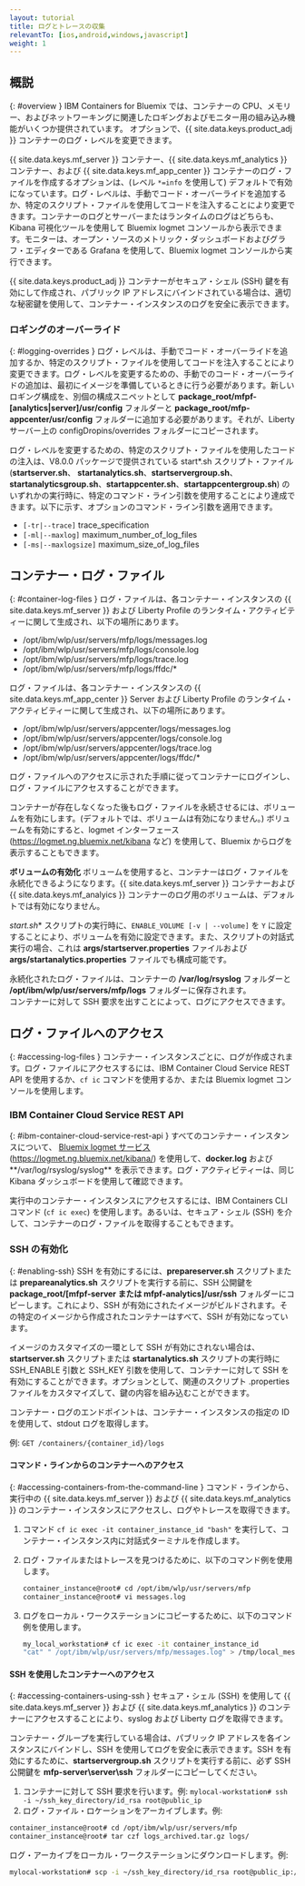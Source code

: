 ```yaml
---
layout: tutorial
title: ログとトレースの収集
relevantTo: [ios,android,windows,javascript]
weight: 1
---
```

<!-- NLS_CHARSET=UTF-8 -->
## 概説
{: #overview }
IBM Containers for Bluemix では、コンテナーの CPU、メモリー、およびネットワーキングに関連したロギングおよびモニター用の組み込み機能がいくつか提供されています。 オプションで、{{ site.data.keys.product_adj }} コンテナーのログ・レベルを変更できます。

{{ site.data.keys.mf_server }} コンテナー、{{ site.data.keys.mf_analytics }} コンテナー、および {{ site.data.keys.mf_app_center }} コンテナーのログ・ファイルを作成するオプションは、(レベル `*=info` を使用して) デフォルトで有効になっています。ログ・レベルは、手動でコード・オーバーライドを追加するか、特定のスクリプト・ファイルを使用してコードを注入することにより変更できます。コンテナーのログとサーバーまたはランタイムのログはどちらも、Kibana 可視化ツールを使用して Bluemix logmet コンソールから表示できます。モニターは、オープン・ソースのメトリック・ダッシュボードおよびグラフ・エディターである Grafana を使用して、Bluemix logmet コンソールから実行できます。

{{ site.data.keys.product_adj }} コンテナーがセキュア・シェル (SSH) 鍵を有効にして作成され、パブリック IP アドレスにバインドされている場合は、適切な秘密鍵を使用して、コンテナー・インスタンスのログを安全に表示できます。

### ロギングのオーバーライド
{: #logging-overrides }
ログ・レベルは、手動でコード・オーバーライドを追加するか、特定のスクリプト・ファイルを使用してコードを注入することにより変更できます。ログ・レベルを変更するための、手動でのコード・オーバーライドの追加は、最初にイメージを準備しているときに行う必要があります。新しいロギング構成を、別個の構成スニペットとして **package\_root/mfpf-[analytics|server]/usr/config** フォルダーと **package_root/mfp-appcenter/usr/config** フォルダーに追加する必要があります。それが、Liberty サーバー上の configDropins/overrides フォルダーにコピーされます。

ログ・レベルを変更するための、特定のスクリプト・ファイルを使用したコードの注入は、V8.0.0 パッケージで提供されている start\*.sh スクリプト・ファイル (**startserver.sh**、 **startanalytics.sh**、**startservergroup.sh**、**startanalyticsgroup.sh**、**startappcenter.sh**、**startappcentergroup.sh**) のいずれかの実行時に、特定のコマンド・ライン引数を使用することにより達成できます。以下に示す、オプションのコマンド・ライン引数を適用できます。

* `[-tr|--trace]` trace_specification
* `[-ml|--maxlog]` maximum\_number\_of\_log\_files
* `[-ms|--maxlogsize]` maximum\_size\_of\_log\_files

## コンテナー・ログ・ファイル
{: #container-log-files }
ログ・ファイルは、各コンテナー・インスタンスの {{ site.data.keys.mf_server }} および Liberty Profile のランタイム・アクティビティーに関して生成され、以下の場所にあります。

* /opt/ibm/wlp/usr/servers/mfp/logs/messages.log
* /opt/ibm/wlp/usr/servers/mfp/logs/console.log
* /opt/ibm/wlp/usr/servers/mfp/logs/trace.log
* /opt/ibm/wlp/usr/servers/mfp/logs/ffdc/*

ログ・ファイルは、各コンテナー・インスタンスの {{ site.data.keys.mf_app_center }} Server および Liberty Profile のランタイム・アクティビティーに関して生成され、以下の場所にあります。

* /opt/ibm/wlp/usr/servers/appcenter/logs/messages.log
* /opt/ibm/wlp/usr/servers/appcenter/logs/console.log
* /opt/ibm/wlp/usr/servers/appcenter/logs/trace.log
* /opt/ibm/wlp/usr/servers/appcenter/logs/ffdc/*

ログ・ファイルへのアクセスに示された手順に従ってコンテナーにログインし、ログ・ファイルにアクセスすることができます。

コンテナーが存在しなくなった後もログ・ファイルを永続させるには、ボリュームを有効にします。(デフォルトでは、ボリュームは有効になりません。) ボリュームを有効にすると、logmet インターフェース (https://logmet.ng.bluemix.net/kibana など) を使用して、Bluemix からログを表示することもできます。

**ボリュームの有効化**
ボリュームを使用すると、コンテナーはログ・ファイルを永続化できるようになります。{{ site.data.keys.mf_server }} コンテナーおよび {{ site.data.keys.mf_analyics }} コンテナーのログ用のボリュームは、デフォルトでは有効になりません。

**start*.sh** スクリプトの実行時に、`ENABLE_VOLUME [-v | --volume]` を `Y` に設定することにより、ボリュームを有効に設定できます。また、スクリプトの対話式実行の場合、これは **args/startserver.properties** ファイルおよび **args/startanalytics.properties** ファイルでも構成可能です。

永続化されたログ・ファイルは、コンテナーの **/var/log/rsyslog** フォルダーと **/opt/ibm/wlp/usr/servers/mfp/logs** フォルダーに保存されます。  
コンテナーに対して SSH 要求を出すことによって、ログにアクセスできます。

## ログ・ファイルへのアクセス
{: #accessing-log-files }
コンテナー・インスタンスごとに、ログが作成されます。ログ・ファイルにアクセスするには、IBM Container Cloud Service REST API を使用するか、`cf ic` コマンドを使用するか、または Bluemix logmet コンソールを使用します。

### IBM Container Cloud Service REST API
{: #ibm-container-cloud-service-rest-api }
すべてのコンテナー・インスタンスについて、 [Bluemix logmet サービス](https://logmet.ng.bluemix.net/kibana/) (https://logmet.ng.bluemix.net/kibana/) を使用して、**docker.log** および**/var/log/rsyslog/syslog** を表示できます。ログ・アクティビティーは、同じ Kibana ダッシュボードを使用して確認できます。

実行中のコンテナー・インスタンスにアクセスするには、IBM Containers CLI コマンド (`cf ic exec`) を使用します。あるいは、セキュア・シェル (SSH) を介して、コンテナーのログ・ファイルを取得することもできます。

### SSH の有効化
{: #enabling-ssh}
SSH を有効にするには、**prepareserver.sh** スクリプトまたは **prepareanalytics.sh** スクリプトを実行する前に、SSH 公開鍵を **package_root/[mfpf-server または mfpf-analytics]/usr/ssh** フォルダーにコピーします。これにより、SSH が有効にされたイメージがビルドされます。その特定のイメージから作成されたコンテナーはすべて、SSH が有効になっています。

イメージのカスタマイズの一環として SSH が有効にされない場合は、**startserver.sh** スクリプトまたは **startanalytics.sh** スクリプトの実行時に SSH\_ENABLE 引数と SSH\_KEY 引数を使用して、コンテナーに対して SSH を有効にすることができます。オプションとして、関連のスクリプト .properties ファイルをカスタマイズして、鍵の内容を組み込むことができます。

コンテナー・ログのエンドポイントは、コンテナー・インスタンスの指定の ID を使用して、stdout ログを取得します。

例: `GET /containers/{container_id}/logs`

#### コマンド・ラインからのコンテナーへのアクセス
{: #accessing-containers-from-the-command-line }
コマンド・ラインから、実行中の {{ site.data.keys.mf_server }} および {{ site.data.keys.mf_analytics }} のコンテナー・インスタンスにアクセスし、ログやトレースを取得できます。

1. コマンド `cf ic exec -it container_instance_id "bash"` を実行して、コンテナー・インスタンス内に対話式ターミナルを作成します。
2. ログ・ファイルまたはトレースを見つけるために、以下のコマンド例を使用します。

   ```bash
   container_instance@root# cd /opt/ibm/wlp/usr/servers/mfp
   container_instance@root# vi messages.log
   ```

3. ログをローカル・ワークステーションにコピーするために、以下のコマンド例を使用します。

   ```bash
   my_local_workstation# cf ic exec -it container_instance_id
   "cat" " /opt/ibm/wlp/usr/servers/mfp/messages.log" > /tmp/local_messages.log
   ```

#### SSH を使用したコンテナーへのアクセス
{: #accessing-containers-using-ssh }
セキュア・シェル (SSH) を使用して {{ site.data.keys.mf_server }} および {{ site.data.keys.mf_analytics }} のコンテナーにアクセスすることにより、syslog および Liberty ログを取得できます。

コンテナー・グループを実行している場合は、パブリック IP アドレスを各インスタンスにバインドし、SSH を使用してログを安全に表示できます。SSH を有効にするために、**startservergroup.sh** スクリプトを実行する前に、必ず SSH 公開鍵を **mfp-server\server\ssh** フォルダーにコピーしてください。

1. コンテナーに対して SSH 要求を行います。例: `mylocal-workstation# ssh -i ~/ssh_key_directory/id_rsa root@public_ip`
2. ログ・ファイル・ロケーションをアーカイブします。例:

```bash
container_instance@root# cd /opt/ibm/wlp/usr/servers/mfp
container_instance@root# tar czf logs_archived.tar.gz logs/
```

ログ・アーカイブをローカル・ワークステーションにダウンロードします。例:

```bash
mylocal-workstation# scp -i ~/ssh_key_directory/id_rsa root@public_ip:/opt/ibm/wlp/usr/servers/mfp/logs_archived.tar.gz /local_workstation_dir/target_location/
```
